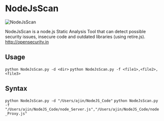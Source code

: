 # NodeJsScan
![NodeJsScan](http://opensecurity.in/wp-content/uploads/2015/03/Screen-Shot-2015-03-01-at-12.15.33-pm.png)

NodeJsScan is a node.js Static Analysis Tool that can detect possible security issues, insecure code and outdated libraries (using retire.js).
http://opensecurity.in

## Usage

`python NodeJsScan.py -d <dir>`
`python NodeJsScan.py -f <file1>,<file2>,<file3>`


## Syntax

`python NodeJsScan.py -d "/Users/ajin/NodeJS_Code"`
`python NodeJsScan.py -f "/Users/ajin/NodeJS_Code/node_Server.js","/Users/ajin/NodeJS_Code/node_Proxy.js"`
